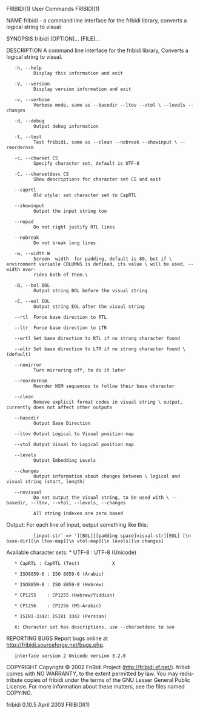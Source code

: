 FRIBIDI(1)                                                         User Commands                                                        FRIBIDI(1)

NAME
       fribidi - a command line interface for the fribidi library, converts a logical string to visual

SYNOPSIS
       fribidi [OPTION]... [FILE]...

DESCRIPTION
       A command line interface for the fribidi library, Converts a logical string to visual.

       -h, --help
              Display this information and exit

       -V, --version
              Display version information and exit

       -v, --verbose
              Verbose mode, same as --basedir --ltov --vtol \ --levels --changes

       -d, --debug
              Output debug information

       -t, --test
              Test fribidi, same as --clean --nobreak --showinput \ --reordernsm

       -c, --charset CS
              Specify character set, default is UTF-8

       -C, --charsetdesc CS
              Show descriptions for character set CS and exit

       --caprtl
              Old style: set character set to CapRTL

       --showinput
              Output the input string too

       --nopad
              Do not right justify RTL lines

       --nobreak
              Do not break long lines

       -w, --width W
              Screen  width  for padding, default is 80, but if \ environment variable COLUMNS is defined, its value \ will be used, --width over‐
              rides both of them.\

       -B, --bol BOL
              Output string BOL before the visual string

       -E, --eol EOL
              Output string EOL after the visual string

       --rtl  Force base direction to RTL

       --ltr  Force base direction to LTR

       --wrtl Set base direction to RTL if no strong character found

       --wltr Set base direction to LTR if no strong character found \ (default)

       --nomirror
              Turn mirroring off, to do it later

       --reordernsm
              Reorder NSM sequences to follow their base character

       --clean
              Remove explicit format codes in visual string \ output, currently does not affect other outputs

       --basedir
              Output Base Direction

       --ltov Output Logical to Visual position map

       --vtol Output Visual to Logical position map

       --levels
              Output Embedding Levels

       --changes
              Output information about changes between \ logical and visual string (start, length)

       --novisual
              Do not output the visual string, to be used with \ --basedir, --ltov, --vtol, --levels, --changes

              All string indexes are zero based

   Output:
              For each line of input, output something like this:

              [input-str` => '][BOL][[padding space]visual-str][EOL] [\n base-dir][\n ltov-map][\n vtol-map][\n levels][\n changes]

   Available character sets:
       * UTF-8 : UTF-8 (Unicode)

       * CapRTL : CapRTL (Test)            X

       * ISO8859-6 : ISO 8859-6 (Arabic)

       * ISO8859-8 : ISO 8859-8 (Hebrew)

       * CP1255    : CP1255 (Hebrew/Yiddish)

       * CP1256    : CP1256 (MS-Arabic)

       * ISIRI-3342: ISIRI 3342 (Persian)

       X: Character set has descriptions, use --charsetdesc to see

REPORTING BUGS
       Report bugs online at <http://fribidi.sourceforge.net/bugs.php>.

       interface version 2 Unicode version 3.2.0

COPYRIGHT
       Copyright © 2002 FriBidi Project (http://fribidi.sf.net/).  fribidi comes with NO WARRANTY, to the extent permitted by law.  You may redis‐
       tribute  copies  of  fribidi  under  the terms of the GNU Lesser General Public License.  For more information about these matters, see the
       files named COPYING.

fribidi 0.10.5                                                      April 2003                                                          FRIBIDI(1)

